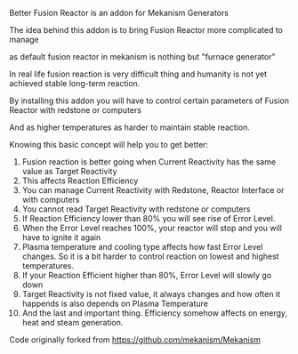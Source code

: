 Better Fusion Reactor is an addon for Mekanism Generators

The idea behind this addon is to bring Fusion Reactor more complicated to manage

as default fusion reactor in mekanism is nothing but "furnace generator"

In real life fusion reaction is very difficult thing and humanity is not yet achieved stable long-term reaction.

By installing this addon you will have to control certain parameters of Fusion Reactor with redstone or computers

And as higher temperatures as harder to maintain stable reaction.

Knowing this basic concept will help you to get better:
1. Fusion reaction is better going when Current Reactivity has the same value as Target Reactivity
2. This affects Reaction Efficiency
3. You can manage Current Reactivity with Redstone, Reactor Interface or with computers
4. You cannot read Target Reactivity with redstone or computers
5. If Reaction Efficiency lower than 80% you will see rise of Error Level.
6. When the Error Level reaches 100%, your reactor will stop and you will have to ignite it again
7. Plasma temperature and cooling type affects how fast Error Level changes. So it is a bit harder to control reaction on lowest and highest temperatures.
8. If your Reaction Efficient higher than 80%, Error Level will slowly go down
9. Target Reactivity is not fixed value, it always changes and how often it happends is also depends on Plasma Temperature
10. And the last and important thing. Efficiency somehow affects on energy, heat and steam generation.

Code originally forked from https://github.com/mekanism/Mekanism
